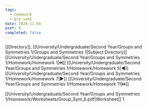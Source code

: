 ```yaml
---
tags:
  - homework
  - grp_sym1
date: 2024-11-04
pset: 6
completed: false
---
```

[[Directory]], [[University/Undergraduate/Second Year/Groups and Symmetries 1/Groups and Symmetries 1|Subject Directory]]
[[University/Undergraduate/Second Year/Groups and Symmetries 1/Homework/Homework 1|🞀🞀]] [[University/Undergraduate/Second Year/Groups and Symmetries 1/Homework/Homework 5|◀]] [[University/Undergraduate/Second Year/Groups and Symmetries 1/Homework/Homework 7|▶]] [[University/Undergraduate/Second Year/Groups and Symmetries 1/Homework/Homework 11|🞂🞂]]

[[University/Undergraduate/Second Year/Groups and Symmetries 1/Homework/Worksheets/Group_Sym_6.pdf|Worksheet]]
1. 
